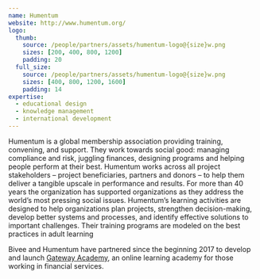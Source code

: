 ```yaml
---
name: Humentum
website: http://www.humentum.org/
logo:
  thumb:
    source: /people/partners/assets/humentum-logo@{size}w.png
    sizes: [200, 400, 800, 1200]
    padding: 20
  full_size:
    source: /people/partners/assets/humentum-logo@{size}w.png
    sizes: [400, 800, 1200, 1600]
    padding: 14
expertise:
  - educational design
  - knowledge management
  - international development
---
```


Humentum is a global membership association providing training, convening, and support. They work towards social good: managing compliance and risk, juggling finances, designing programs and helping people perform at their best. Humentum works across all project stakeholders – project beneficiaries, partners and donors – to help them deliver a tangible upscale in performance and results. For more than 40 years the organization has supported organizations as they address the world’s most pressing social issues. Humentum’s learning activities are designed to help organizations plan projects, strengthen decision-making, develop better systems and processes, and identify effective solutions to important challenges. Their training programs are modeled on the best practices in adult learning

Bivee and Humentum have partnered since the beginning 2017 to develop and launch [Gateway Academy](https://gateway.academy), an online learning academy for those working in financial services.

